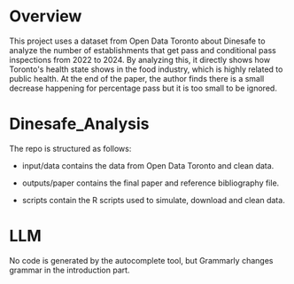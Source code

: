 # Overview
This project uses a dataset from Open Data Toronto about Dinesafe to analyze the number of establishments that get pass and conditional pass inspections from 2022 to 2024. By analyzing this, it directly shows how Toronto's health state shows in the food industry, which is highly related to public health. At the end of the paper, the author finds there is a small decrease happening for percentage pass but it is too small to be ignored.

# Dinesafe_Analysis
The repo is structured as follows:

- input/data contains the data from Open Data Toronto and clean data.

- outputs/paper contains the final paper and reference bibliography file.

- scripts contain the R scripts used to simulate, download and clean data.

# LLM
No code is generated by the autocomplete tool, but Grammarly changes grammar in the introduction part.
